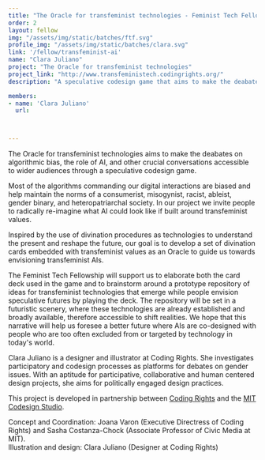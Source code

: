 ```yaml
---
title: "The Oracle for transfeminist technologies - Feminist Tech Fellow"
order: 2
layout: fellow
img: "/assets/img/static/batches/ftf.svg"
profile_img: "/assets/img/static/batches/clara.svg"
link: '/fellow/transfeminist-ai'
name: "Clara Juliano"
project: "The Oracle for transfeminist technologies"
project_link: "http://www.transfeministech.codingrights.org/"
description: "A speculative codesign game that aims to make the deabates on algorithmic bias, the role of AI, and other crucial conversations accessible to wider audiences."

members:
- name: 'Clara Juliano'
  url:



---
```

<p>The Oracle for transfeminist technologies aims to make the deabates on algorithmic bias, the role of AI, and other crucial conversations accessible to wider audiences  through a speculative codesign game.</p>

<p>Most of the algorithms commanding our digital interactions are biased and help maintain the norms of a consumerist, misogynist, racist, ableist, gender binary, and heteropatriarchal society. In our project we invite people to radically re-imagine what AI could look like if built around transfeminist values.</p>

<p>Inspired by the use of divination procedures as technologies to understand the present and reshape the future, our goal is to develop a set of divination cards embedded with transfeminist values as an Oracle to guide us towards envisioning transfeminist AIs.</p>

<p>The Feminist Tech Fellowship will support us to elaborate both the card deck used in the game and to brainstorm around a prototype repository of ideas for transfeminist technologies that emerge while people envision speculative futures by playing the deck. The repository will be set in a futuristic scenery, where these technologies are already established and broadly available, therefore accessible to shift realities. We hope that this narrative will help us foresee a better future where AIs are co-designed with people who are too often excluded from or targeted by technology in today's world.</p>

<p><span class="uppercase font-callingcode-regular">Clara Juliano</span> is a designer and illustrator at Coding Rights. She investigates participatory and codesign processes as platforms for debates on gender issues. With an aptitude for participative, collaborative and human centered design projects, she aims for politically engaged design practices.</p>

<p>This project is developed in partnership between <a href="https://www.codingrights.org/" target="_blank">Coding Rights</a> and the <a href="http://codesign.mit.edu/" target="_blank">MIT Codesign Studio</a>. </p>

<p>Concept and Coordination: Joana Varon (Executive Directress of Coding Rights) and Sasha Costanza-Chock (Associate Professor of Civic Media at MIT).<br>
Illustration and design: Clara Juliano (Designer at Coding Rights)</p>







